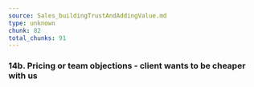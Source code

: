 ```yaml
---
source: Sales_buildingTrustAndAddingValue.md
type: unknown
chunk: 82
total_chunks: 91
---
```


### 14b. Pricing or team objections - client wants to be cheaper with us